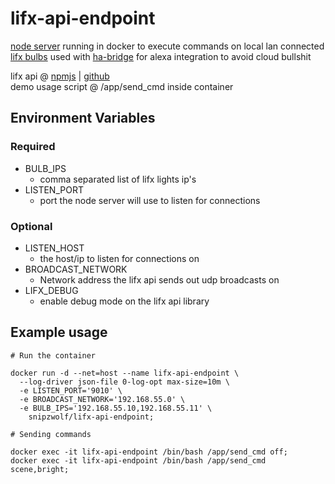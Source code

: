 # lifx-api-endpoint
[node server](https://nodejs.org/api/net.html#net_class_net_server) running in docker to execute commands on local lan connected [lifx bulbs](https://www.lifx.com/products/lifx-plus) used with [ha-bridge](https://github.com/aptalca/docker-ha-bridge) for alexa integration to avoid cloud bullshit

lifx api @ [npmjs](https://www.npmjs.com/package/node-lifx) &#124; [github](https://github.com/MariusRumpf/node-lifx)  
demo usage script @ /app/send_cmd inside container  

## Environment Variables

### Required

* BULB_IPS
  * comma separated list of lifx lights ip's
* LISTEN_PORT
  * port the node server will use to listen for connections

### Optional

* LISTEN_HOST
  * the host/ip to listen for connections on
* BROADCAST_NETWORK
  * Network address the lifx api sends out udp broadcasts on
* LIFX_DEBUG
  * enable debug mode on the lifx api library

## Example usage
```
# Run the container

docker run -d --net=host --name lifx-api-endpoint \
  --log-driver json-file 0-log-opt max-size=10m \
  -e LISTEN_PORT='9010' \
  -e BROADCAST_NETWORK='192.168.55.0' \
  -e BULB_IPS='192.168.55.10,192.168.55.11' \
    snipzwolf/lifx-api-endpoint;

# Sending commands

docker exec -it lifx-api-endpoint /bin/bash /app/send_cmd off;
docker exec -it lifx-api-endpoint /bin/bash /app/send_cmd scene,bright;
```
